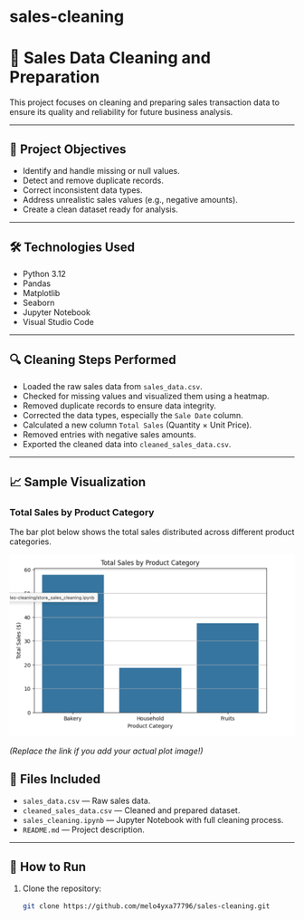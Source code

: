# sales-cleaning
# 🧹 Sales Data Cleaning and Preparation

This project focuses on cleaning and preparing sales transaction data to ensure its quality and reliability for future business analysis.

---

## 🎯 Project Objectives

- Identify and handle missing or null values.
- Detect and remove duplicate records.
- Correct inconsistent data types.
- Address unrealistic sales values (e.g., negative amounts).
- Create a clean dataset ready for analysis.

---

## 🛠 Technologies Used

- Python 3.12
- Pandas
- Matplotlib
- Seaborn
- Jupyter Notebook
- Visual Studio Code

---

## 🔍 Cleaning Steps Performed

- Loaded the raw sales data from `sales_data.csv`.
- Checked for missing values and visualized them using a heatmap.
- Removed duplicate records to ensure data integrity.
- Corrected the data types, especially the `Sale Date` column.
- Calculated a new column `Total Sales` (Quantity × Unit Price).
- Removed entries with negative sales amounts.
- Exported the cleaned data into `cleaned_sales_data.csv`.

---

## 📈 Sample Visualization


### Total Sales by Product Category

The bar plot below shows the total sales distributed across different product categories.

![Total Sales by Category](https://github.com/melo4yxa77796/sales-cleaning/blob/main/Screenshot%202025-04-27%20at%2012.13.31.png)

*(Replace the link if you add your actual plot image!)*


## 📄 Files Included

- `sales_data.csv` — Raw sales data.
- `cleaned_sales_data.csv` — Cleaned and prepared dataset.
- `sales_cleaning.ipynb` — Jupyter Notebook with full cleaning process.
- `README.md` — Project description.

---

## 🚀 How to Run

1. Clone the repository:
   ```bash
   git clone https://github.com/melo4yxa77796/sales-cleaning.git
